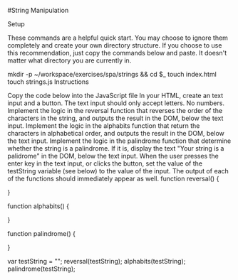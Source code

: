 #String Manipulation

Setup

These commands are a helpful quick start. You may choose to ignore them completely and create your own directory structure. If you choose to use this recommendation, just copy the commands below and paste. It doesn't matter what directory you are currently in.

mkdir -p ~/workspace/exercises/spa/strings && cd $_
touch index.html
touch strings.js
Instructions

Copy the code below into the JavaScript file
In your HTML, create an text input and a button.
The text input should only accept letters. No numbers.
Implement the logic in the reversal function that reverses the order of the characters in the string, and outputs the result in the DOM, below the text input.
Implement the logic in the alphabits function that return the characters in alphabetical order, and outputs the result in the DOM, below the text input.
Implement the logic in the palindrome function that determine whether the string is a palindrome. If it is, display the text "Your string is a palidrome" in the DOM, below the text input.
When the user presses the enter key in the text input, or clicks the button, set the value of the testString variable (see below) to the value of the input.
The output of each of the functions should immediately appear as well.
function reversal() {

}

function alphabits() {

}

function palindrome() {

}

var testString = "";
reversal(testString);
alphabits(testString);
palindrome(testString);